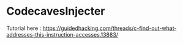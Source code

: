 # CodecavesInjecter
Tutorial here : https://guidedhacking.com/threads/c-find-out-what-addresses-this-instruction-accesses.13883/

